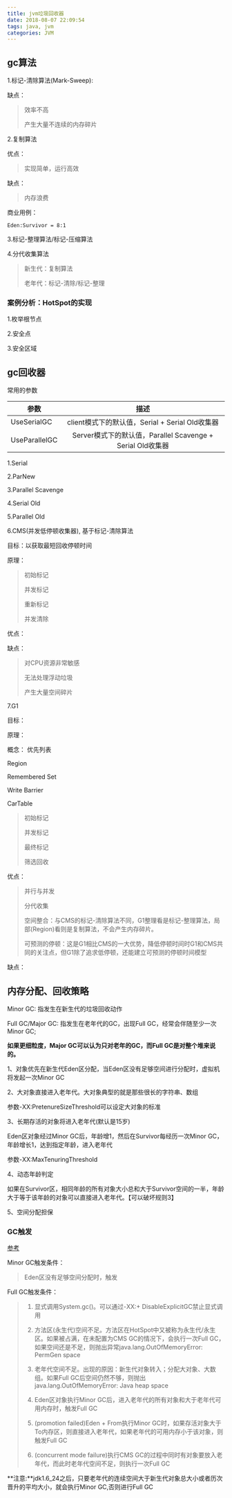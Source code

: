 ```yaml
---
title: jvm垃圾回收器
date: 2018-08-07 22:09:54
tags: java, jvm
categories: JVM
---
```


## gc算法 ##

1.标记-清除算法(Mark-Sweep):


缺点：

> 效率不高
> 
> 产生大量不连续的内存碎片

<!-- more -->

2.复制算法

优点：

> 实现简单，运行高效

缺点：

> 内存浪费

商业用例：

	Eden:Survivor = 8:1


3.标记-整理算法/标记-压缩算法

4.分代收集算法

> 新生代：复制算法
> 
> 老年代：标记-清除/标记-整理


### 案例分析：HotSpot的实现 ###

1.枚举根节点

2.安全点

3.安全区域



## gc回收器 ##

常用的参数

|参数  |描述 |
|-  |:----:|
|UseSerialGC      | client模式下的默认值，Serial + Serial Old收集器                 |
|UseParallelGC    | Server模式下的默认值，Parallel Scavenge + Serial Old收集器      |

1.Serial

2.ParNew


3.Parallel Scavenge

4.Serial Old

5.Parallel Old

6.CMS(并发低停顿收集器), 基于标记-清除算法

目标：以获取最短回收停顿时间

原理：

>初始标记
>
>并发标记
>
>重新标记
>
>并发清除

优点：

缺点：

> 对CPU资源非常敏感
> 
> 无法处理浮动垃圾
> 
> 产生大量空间碎片


7.G1

目标：

原理：

概念：
优先列表

Region

Remembered Set

Write Barrier

CarTable


> 初始标记
> 
> 并发标记
> 
> 最终标记
> 
> 筛选回收


优点：

> 并行与并发
> 
> 分代收集
> 
> 空间整合：与CMS的标记-清除算法不同，G1整理看是标记-整理算法，局部(Region)看则是复制算法，不会产生内存碎片。
> 
> 可预测的停顿：这是G1相比CMS的一大优势，降低停顿时间时G1和CMS共同的关注点，但G1除了追求低停顿，还能建立可预测的停顿时间模型

缺点：



## 内存分配、回收策略 ##

Minor GC: 指发生在新生代的垃圾回收动作

Full GC/Major GC: 指发生在老年代的GC，出现Full GC，经常会伴随至少一次Minor GC;

**如果更细粒度，Major GC可以认为只对老年的GC，而Full GC是对整个堆来说的。**

1、对象优先在新生代Eden区分配，当Eden区没有足够空间进行分配时，虚拟机将发起一次Minor GC

2、大对象直接进入老年代。大对象典型的就是那些很长的字符串、数组

参数-XX:PretenureSizeThreshold可以设定大对象的标准

3、长期存活的对象将进入老年代(默认是15岁)

Eden区对象经过Minor GC后，年龄增1，然后在Survivor每经历一次Minor GC，年龄增长1，达到指定年龄，进入老年代

参数-XX:MaxTenuringThreshold

4、动态年龄判定

如果在Survivor区，相同年龄的所有对象大小总和大于Survivor空间的一半，年龄大于等于该年龄的对象可以直接进入老年代。【可以破坏规则3】

5、空间分配担保

### GC触发 ###

[参考](https://blog.csdn.net/chenleixing/article/details/46706039)

Minor GC触发条件：

> Eden区没有足够空间分配时，触发

Full GC触发条件：

>1. 显式调用System.gc()。可以通过-XX:+ DisableExplicitGC禁止显式调用
>
>2. 方法区(永生代)空间不足。方法区在HotSpot中又被称为永生代/永生区。如果被占满，在未配置为CMS GC的情况下，会执行一次Full GC，如果空间还是不足，则抛出异常java.lang.OutOfMemoryError: PermGen space 
>
>3. 老年代空间不足。出现的原因：新生代对象转入；分配大对象、大数组。如果Full GC后空间仍然不够，则抛出java.lang.OutOfMemoryError: Java heap space 
>
>4. Eden区对象执行Minor GC后，进入老年代的所有对象和大于老年代可用内存时，触发Full GC
>
>5. (promotion failed)Eden + From执行Minor GC时，如果存活对象大于To内存区，则直接进入老年代，如果老年代的可用内存小于该对象，则触发Full GC
> 
>6. (concurrent mode failure)执行CMS GC的过程中同时有对象要放入老年代，而此时老年代空间不足，则执行一次Full GC 

**注意:**jdk1.6_24之后，只要老年代的连续空间大于新生代对象总大小或者历次晋升的平均大小，就会执行Minor GC,否则进行Full GC